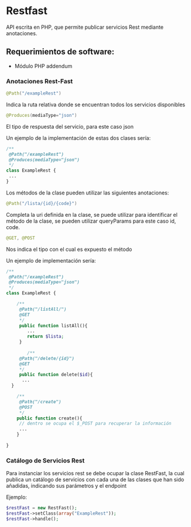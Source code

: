 # Restfast

API escrita en PHP, que permite publicar servicios Rest mediante anotaciones.

## Requerimientos de software:

 - Módulo PHP addendum

### Anotaciones Rest-Fast

```java
@Path("/exampleRest")
```
Indica la ruta relativa donde se encuentran todos los servicios disponibles

```java
@Produces(mediaType="json")
```
El tipo de respuesta del servicio, para este caso json

Un ejemplo de la implementación de estas dos clases sería:

```php
/**
 @Path("/exampleRest")
 @Produces(mediaType="json")
 */
class ExampleRest {
 ...
}
```
Los métodos de la clase pueden utilizar las siguientes anotaciones:

```java
@Path("/lista/{id}/{code}")
```
Completa la uri definida en la clase, se puede utilizar para identificar el método de la clase, se pueden utilizar queryParams
para este caso id, code.

```java
@GET, @POST
```
Nos indica el tipo con el cual es expuesto el método

Un ejemplo de implementación sería:

```php
/**
 @Path("/exampleRest")
 @Produces(mediaType="json")
 */
class ExampleRest {

 	/**
	 @Path("/listAll/")
	 @GET
	 */
	 public function listAll(){
	    ...
	    return $lista;
	 }
	 
	 	/**
	 @Path("/delete/{id}")
	 @GET
	 */        
	 public function delete($id){
	  ...
  }

	/**
	 @Path("/create")
	 @POST
	 */
	public function create(){
	 // dentro se ocupa el $_POST para recuperar la información
	 ...
	}
  
}
```

### Catálogo de Servicios Rest

Para instanciar los servicios rest se debe ocupar la clase RestFast, la cual publica un catálogo de servicios con cada una de las clases que han sido añadidas, indicando sus parámetros y el endpoint

Ejemplo:

```php
$restFast = new RestFast();
$restFast->setClass(array("ExampleRest"));
$restFast->handle();

```
